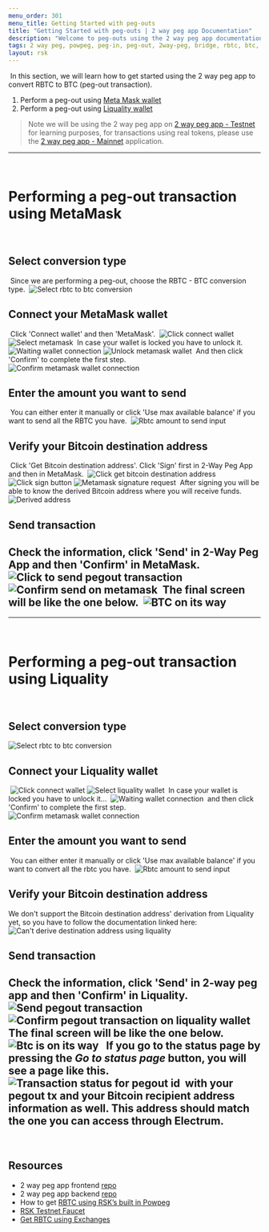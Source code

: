 ```yaml
---
menu_order: 301
menu_title: Getting Started with peg-outs
title: "Getting Started with peg-outs | 2 way peg app Documentation"
description: "Welcome to peg-outs using the 2 way peg app documentation."
tags: 2 way peg, powpeg, peg-in, peg-out, 2way-peg, bridge, rbtc, btc, testnet, mainnet, guide, setup, integrate, use
layout: rsk
---
```

​
In this section, we will learn how to get started using the 2 way peg app to convert RBTC to BTC (peg-out transaction).
1. Perform a peg-out using [Meta Mask wallet](#performing-a-peg-out-transaction-using-metamask)
2. Perform a peg-out using [Liquality wallet](#performing-a-peg-out-transaction-using-liquality)
​
> Note we will be using the 2 way peg app on [2 way peg app - Testnet](https://2wp-app.testnet.rsk.co/) for learning purposes, for transactions using real tokens, please use the [2 way peg app - Mainnet](https://2wp-app.rsk.co/) application.
​
----
​
# Performing a peg-out transaction using MetaMask
​
## Select conversion type
​
Since we are performing a peg-out, choose the RBTC - BTC conversion type. 
​
![Select rbtc to btc conversion](/assets/img/guides/two-way-peg-app/select-rbtc-to-btc-conversion.png)
​
## Connect your MetaMask wallet
​
Click 'Connect wallet' and then 'MetaMask'.
​
![Click connect wallet](/assets/img/guides/two-way-peg-app/connect-wallet-btn.png)
![Select metamask](/assets/img/guides/two-way-peg-app/select-metamask.png)
​
In case your wallet is locked you have to unlock it.
​
![Waiting wallet connection](/assets/img/guides/two-way-peg-app/waiting-wallet-connection.png)
![Unlock metamask wallet](/assets/img/guides/two-way-peg-app/unlock-metamask.png)
​
And then click 'Confirm' to complete the first step.
​
![Confirm metamask wallet connection](/assets/img/guides/two-way-peg-app/confirm-metamask.png)
​
## Enter the amount you want to send
​
You can either enter it manually or click 'Use max available balance' if you want to send all the RBTC you have.
​
![Rbtc amount to send input](/assets/img/guides/two-way-peg-app/amount-input.png)
​
## Verify your Bitcoin destination address
​
Click 'Get Bitcoin destination address'. Click 'Sign' first in 2-Way Peg App and then in MetaMask.
​
![Click get bitcoin destination address](/assets/img/guides/two-way-peg-app/get-destination-address.png)
![Click sign button](/assets/img/guides/two-way-peg-app/sign-message.png)
![Metamask signature request](/assets/img/guides/two-way-peg-app/signature-metamask.png)
​
After signing you will be able to know the derived Bitcoin address where you will receive funds.
​
![Derived address](/assets/img/guides/two-way-peg-app/derivated-address.png)
​
## Send transaction
​
Check the information, click 'Send' in 2-Way Peg App and then 'Confirm' in MetaMask.
​
![Click to send pegout transaction](/assets/img/guides/two-way-peg-app/send-pegout.png)
![Confirm send on metamask](/assets/img/guides/two-way-peg-app/send-metamask.png)
​
The final screen will be like the one below.
​
![BTC on its way](/assets/img/guides/two-way-peg-app/final-screen-summary.png)
​
---
---
​
# Performing a peg-out transaction using Liquality
​
## Select conversion type
![Select rbtc to btc conversion](/assets/img/guides/two-way-peg-app/select-rbtc-to-btc-conversion.png)
​
## Connect your Liquality wallet
​
![Click connect wallet](/assets/img/guides/two-way-peg-app/connect-wallet-btn.png)
![Select liquality wallet](/assets/img/guides/two-way-peg-app/select-liquality.png)
​
In case your wallet is locked you have to unlock it...
​
![Waiting wallet connection](/assets/img/guides/two-way-peg-app/unlock-liquality.png)
​
and then click 'Confirm' to complete the first step.
​
![Confirm metamask wallet connection](/assets/img/guides/two-way-peg-app/confirm-liquality.png)
​
## Enter the amount you want to send
​
You can either enter it manually or click 'Use max available balance' if you want to convert all the rbtc you have.
​
![Rbtc amount to send input](/assets/img/guides/two-way-peg-app/amount-input.png)
​
## Verify your Bitcoin destination address
We don't support the Bitcoin destination address' derivation from Liquality yet, so you have to follow the documentation linked here:
​
![Can't derive destination address using liquality](/assets/img/guides/two-way-peg-app/cant-derive-liquality.png)
​
## Send transaction
Check the information, click 'Send' in 2-way peg app and then 'Confirm' in Liquality.
​
![Send pegout transaction](/assets/img/guides/two-way-peg-app/send-liquality.png)
![Confirm pegout transaction on liquality wallet](/assets/img/guides/two-way-peg-app/confirm-liquality.png)
​
The final screen will be like the one below.
![Btc is on its way](/assets/img/guides/two-way-peg-app/final-screen-liquality.png)
​
​
If you go to the status page by pressing the *Go to status page* button, you will see a page like this.
​
![Transaction status for pegout id](/assets/img/guides/two-way-peg-app/tx-status.png)
​
 with your pegout tx and your Bitcoin recipient address information as well.
 This address should match the one you can access through Electrum.
​
---
​
## Resources
- 2 way peg app frontend [repo](https://github.com/rsksmart/2wp-app)
- 2 way peg app backend [repo](https://github.com/rsksmart/2wp-api)
- How to get [RBTC using RSK’s built in Powpeg](https://developers.rsk.co/guides/get-crypto-on-rsk/powpeg-btc-rbtc/)
- [RSK Testnet Faucet](https://faucet.rsk.co/)
- [Get RBTC using Exchanges](https://developers.rsk.co/guides/get-crypto-on-rsk/rbtc-exchanges/)